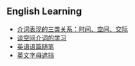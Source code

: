 ## English Learning

- [介词表现的三类关系：时间、空间、交际](./介词表现的三类关系时间空间交际.html) 
- [谈空间介词的学习](./谈空间介词的学习.html) 
- [英语语篇随笔](./英语语篇随笔.html) 
- [英文字母遮挡](./英文字母遮挡.html) 

